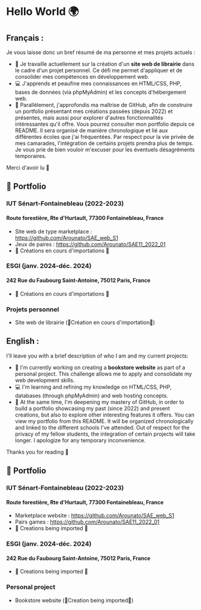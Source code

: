 # Hello World 🌍

## Français :

Je vous laisse donc un bref résumé de ma personne et mes projets actuels :
- 💼 Je travaille actuellement sur la création d'un **site web de librairie** dans le cadre d'un projet personnel. Ce défi me permet d'appliquer et de consolider mes compétences en développement web.
- 💻 J'apprends et peaufine mes connaissances en HTML/CSS, PHP, bases de données (via phpMyAdmin) et les concepts d'hébergement web.
- 📁 Parallèlement, j'approfondis ma maîtrise de GitHub, afin de construire un portfolio présentant mes créations passées (depuis 2022) et présentes, mais aussi pour explorer d'autres fonctionnalités intéressantes qu'il offre. Vous pourrez consulter mon portfolio depuis ce README. Il sera organisé de manière chronologique et lié aux différentes écoles que j'ai fréquentées. Par respect pour la vie privée de mes camarades, l'intégration de certains projets prendra plus de temps.
Je vous prie de bien vouloir m'excuser pour les éventuels désagréments temporaires.

Merci d'avoir lu 👀

## 📁 Portfolio 
### IUT Sénart-Fontainebleau (2022-2023)
#### Route forestière, Rte d'Hurtault, 77300 Fontainebleau, France
- Site web de type marketplace : https://github.com/Arounato/SAE_web_S1
- Jeux de paires : https://github.com/Arounato/SAE11_2022_01
- 🚧 Créations en cours d'importations 🚧
### ESGI (janv. 2024-déc. 2024)
#### 242 Rue du Faubourg Saint-Antoine, 75012 Paris, France
- 🚧 Créations en cours d'importations 🚧
### Projets personnel
- Site web de librairie (🚧Création en cours d'importation🚧)

## English :

I'll leave you with a brief description of who I am and my current projects:
- 💼 I'm currently working on creating a **bookstore website** as part of a personal project. This challenge allows me to apply and consolidate my web development skills.
- 💻 I'm learning and refining my knowledge on HTML/CSS, PHP, databases (through phpMyAdmin) and web hosting concepts.
- 📁 At the same time, I'm deepening my mastery of GitHub, in order to build a portfolio showcasing my past (since 2022) and present creations, but also to explore other interesting features it offers. You can view my portfolio from this README. It will be organized chronologically and linked to the different schools I've attended. Out of respect for the privacy of my fellow students, the integration of certain projects will take longer.
I apologize for any temporary inconvenience.

Thanks you for reading 👀

## 📁 Portfolio 
### IUT Sénart-Fontainebleau (2022-2023)
#### Route forestière, Rte d'Hurtault, 77300 Fontainebleau, France
- Marketplace website : https://github.com/Arounato/SAE_web_S1
- Pairs games : https://github.com/Arounato/SAE11_2022_01
- 🚧 Creations being imported 🚧
### ESGI (janv. 2024-déc. 2024)
#### 242 Rue du Faubourg Saint-Antoine, 75012 Paris, France
- 🚧 Creations being imported 🚧
### Personal project
- Bookstore website (🚧Creation being imported🚧)
